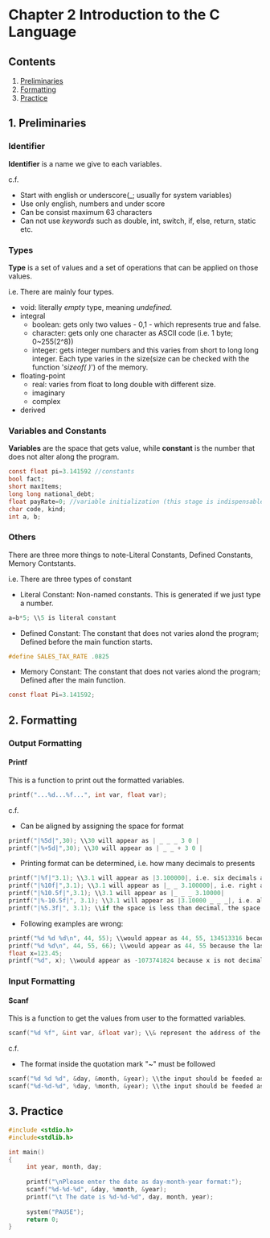 # Chapter 2 Introduction to the C Language

## Contents
1. [Preliminaries](#1-preliminaries)
2. [Formatting](#2-formatting)
3. [Practice](#3-practice)

## 1. Preliminaries
### Identifier
**Identifier** is a name we give to each variables.

c.f.
- Start with english or underscore(_; usually for system variables)
- Use only english, numbers and under score
- Can be consist maximum 63 characters
- Can not use _keywords_ such as double, int, switch, if, else, return, static etc.

### Types
**Type** is a set of values and a set of operations that can be applied on those values.

i.e. There are mainly four types.

- void: literally _empty_ type, meaning _undefined_.
- integral
     - boolean: gets only two values - 0,1 - which represents true and false.
     - character: gets only one character as ASCII code (i.e. 1 byte; 0~255(2^8))
     - integer: gets integer numbers and this varies from short to long long integer. Each type varies in the size(size can be checked with the function '_sizeof( )_') of the memory.
- floating-point
     - real: varies from float to long double with different size.
     - imaginary
     - complex
- derived

### Variables and Constants

**Variables** are the space that gets value, while **constant** is the number that does not alter along the program.
```c
const float pi=3.141592 //constants
bool fact;
short maxItems;
long long national_debt;
float payRate=0; //variable initialization (this stage is indispensable if we use the same variable repeatedly) 
char code, kind;
int a, b;
```

### Others

There are three more things to note-Literal Constants, Defined Constants, Memory Contstants.

i.e. There are three types of constant

- Literal Constant: Non-named constants. This is generated if we just type a number.

```c
a=b*5; \\5 is literal constant
```

- Defined Constant: The constant that does not varies alond the program; Defined before the main function starts.

```c
#define SALES_TAX_RATE .0825
```

- Memory Constant: The constant that does not varies alond the program; Defined after the main function.

```c
const float Pi=3.141592;
```


## 2. Formatting
### Output Formatting
#### Printf
This is a function to print out the formatted variables.

```c
printf("...%d...%f...", int var, float var);
```

c.f. 

- Can be aligned by assigning the space for format
```c
printf("|%5d|",30); \\30 will appear as | _ _ _ 3 0 |
printf("|%+5d|",30); \\30 will appear as | _ _ + 3 0 |
```
- Printing format can be determined, i.e. how many decimals to presents
```c
printf("|%f|"3.1); \\3.1 will appear as |3.100000|, i.e. six decimals are default
printf("|%10f|",3.1); \\3.1 will appear as |_ _ 3.100000|, i.e. right alignment is default
printf("|%10.5f|",3.1); \\3.1 will appear as |_ _ _ 3.10000|
printf("|%-10.5f|", 3.1); \\3.1 will appear as |3.10000 _ _ _|, i.e. alignment can be changed by putting '-' sign
printf("|%5.3f|", 3.1); \\if the space is less than decimal, the space number would be ignored; |3.100|
```
- Following examples are wrong:
```c
printf("%d %d %d\n", 44, 55); \\would appear as 44, 55, 134513316 because the last format is not determined
printf("%d %d\n", 44, 55, 66); \\would appear as 44, 55 because the last format is not assigned
float x=123.45;
printf("%d", x); \\would appear as -1073741824 because x is not decimal number(integer)
```

### Input Formatting
#### Scanf
This is a function to get the values from user to the formatted variables.

```c
scanf("%d %f", &int var, &float var); \\& represent the address of the variable
```

c.f. 

- The format inside the quotation mark "~" must be followed
```c
scanf("%d %d %d", &day, &month, &year); \\the input should be feeded as '28 7 2017'
scanf("%d-%d-%d", %day, %month, &year); \\the input should be feeded as '28-7-2017'
```

## 3. Practice
```c
#include <stdio.h>
#include<stdlib.h>

int main()
{
     int year, month, day;
     
     printf("\nPlease enter the date as day-month-year format:");
     scanf("%d-%d-%d", &day, %month, &year);
     printf("\t The date is %d-%d-%d", day, month, year);
     
     system("PAUSE");
     return 0;  
}
```

